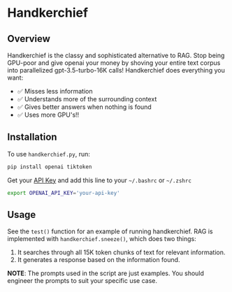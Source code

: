 # Handkerchief
## Overview
Handkerchief is the classy and sophisticated alternative to RAG. Stop being GPU-poor and give openai your money by shoving your entire text corpus into parallelized gpt-3.5-turbo-16K calls! Handkerchief does everything you want:
- ✅ Misses less information
- ✅ Understands more of the surrounding context
- ✅ Gives better answers when nothing is found
- ✅ Uses more GPU's!!

## Installation
To use `handkerchief.py`, run:
```bash
pip install openai tiktoken
```
Get your [API Key](https://platform.openai.com/docs/api-reference/authentication#:~:text=The%20OpenAI%20API%20uses%20API%20keys%20for%20authentication.%20Visit%20your%20API%20Keys%20page%20to%20retrieve%20the%20API%20key%20you%27ll%20use%20in%20your%20requests.) and add this line to your `~/.bashrc` or `~/.zshrc`
```bash
export OPENAI_API_KEY='your-api-key'
```

## Usage
See the `test()` function for an example of running handkerchief. RAG is implemented with `handkerchief.sneeze()`, which does two things:

1. It searches through all 15K token chunks of text for relevant information.
2. It generates a response based on the information found.

**NOTE**: The prompts used in the script are just examples. You should engineer the prompts to suit your specific use case.